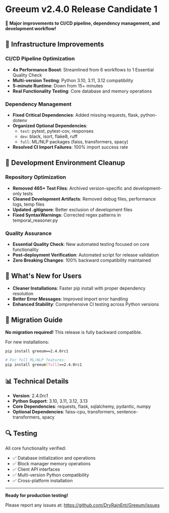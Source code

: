 # Greeum v2.4.0 Release Candidate 1

🎉 **Major improvements to CI/CD pipeline, dependency management, and development workflow!**

## 🔧 **Infrastructure Improvements**

### CI/CD Pipeline Optimization
- **4x Performance Boost**: Streamlined from 6 workflows to 1 Essential Quality Check
- **Multi-version Testing**: Python 3.10, 3.11, 3.12 compatibility
- **5-minute Runtime**: Down from 15+ minutes
- **Real Functionality Testing**: Core database and memory operations

### Dependency Management
- **Fixed Critical Dependencies**: Added missing requests, flask, python-dotenv
- **Organized Optional Dependencies**: 
  - `test`: pytest, pytest-cov, responses
  - `dev`: black, isort, flake8, ruff  
  - `full`: ML/NLP packages (faiss, transformers, spacy)
- **Resolved CI Import Failures**: 100% import success rate

## 🧹 **Development Environment Cleanup**

### Repository Optimization
- **Removed 465+ Test Files**: Archived version-specific and development-only tests
- **Cleaned Development Artifacts**: Removed debug files, performance logs, temp files
- **Updated .gitignore**: Better exclusion of development files
- **Fixed SyntaxWarnings**: Corrected regex patterns in temporal_reasoner.py

### Quality Assurance
- **Essential Quality Check**: New automated testing focused on core functionality
- **Post-deployment Verification**: Automated script for release validation
- **Zero Breaking Changes**: 100% backward compatibility maintained

## 🎯 **What's New for Users**

- **Cleaner Installations**: Faster pip install with proper dependency resolution
- **Better Error Messages**: Improved import error handling
- **Enhanced Stability**: Comprehensive CI testing across Python versions

## 🔄 **Migration Guide**

**No migration required!** This release is fully backward compatible.

For new installations:
```bash
pip install greeum==2.4.0rc1

# For full ML/NLP features:
pip install greeum[full]==2.4.0rc1
```

## 📊 **Technical Details**

- **Version**: 2.4.0rc1 
- **Python Support**: 3.10, 3.11, 3.12, 3.13
- **Core Dependencies**: requests, flask, sqlalchemy, pydantic, numpy
- **Optional Dependencies**: faiss-cpu, transformers, sentence-transformers, spacy

## 🔍 **Testing**

All core functionality verified:
- ✅ Database initialization and operations
- ✅ Block manager memory operations  
- ✅ Client API interfaces
- ✅ Multi-version Python compatibility
- ✅ Cross-platform installation

---

**Ready for production testing!** 

Please report any issues at: https://github.com/DryRainEnt/Greeum/issues